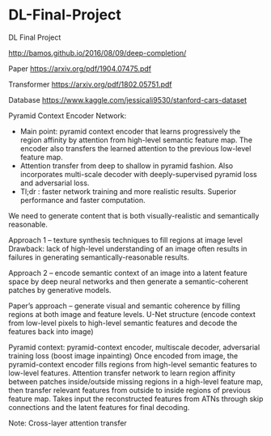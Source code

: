 # DL-Final-Project
DL Final Project

http://bamos.github.io/2016/08/09/deep-completion/

Paper
https://arxiv.org/pdf/1904.07475.pdf

Transformer
https://arxiv.org/pdf/1802.05751.pdf

Database
https://www.kaggle.com/jessicali9530/stanford-cars-dataset


Pyramid Context Encoder Network:
-	Main point: pyramid context encoder that learns progressively the region affinity by attention from high-level semantic feature map. The encoder also transfers the learned attention to the previous low-level feature map.
-	Attention transfer from deep to shallow in pyramid fashion. Also incorporates multi-scale decoder with deeply-supervised pyramid loss and adversarial loss. 
-	Tl;dr : faster network training and more realistic results. Superior performance and faster computation.

We need to generate content that is both visually-realistic and semantically reasonable. 

Approach 1 – texture synthesis techniques to fill regions at image level
	Drawback: lack of high-level understanding of an image often results in failures in generating semantically-reasonable results.
	
Approach 2 – encode semantic context of an image into a latent feature space by deep neural networks and then generate a semantic-coherent patches by generative models.

Paper’s approach – generate visual and semantic coherence by filling regions at both image and feature levels. U-Net structure (encode context from low-level pixels to high-level semantic features and decode the features back into image)

Pyramid context: pyramid-context encoder, multiscale decoder, adversarial training loss (boost image inpainting)
Once encoded from image, the pyramid-context encoder fills regions from high-level semantic features to low-level features. Attention transfer network to learn region affinity between patches inside/outside missing regions in a high-level feature map, then transfer relevant features from outside to inside regions of previous feature map.
Takes input the reconstructed features from ATNs through skip connections and the latent features for final decoding. 

Note:
Cross-layer attention transfer
